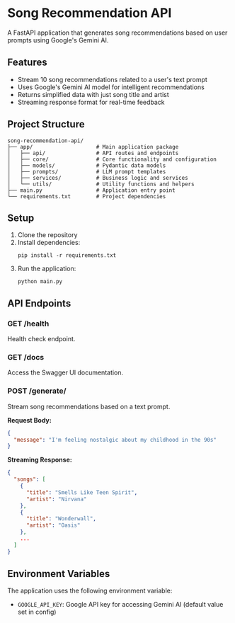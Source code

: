 # Song Recommendation API

A FastAPI application that generates song recommendations based on user prompts using Google's Gemini AI.

## Features

- Stream 10 song recommendations related to a user's text prompt
- Uses Google's Gemini AI model for intelligent recommendations
- Returns simplified data with just song title and artist
- Streaming response format for real-time feedback

## Project Structure

```
song-recommendation-api/
├── app/                    # Main application package
│   ├── api/                # API routes and endpoints
│   ├── core/               # Core functionality and configuration
│   ├── models/             # Pydantic data models
│   ├── prompts/            # LLM prompt templates
│   ├── services/           # Business logic and services
│   └── utils/              # Utility functions and helpers
├── main.py                 # Application entry point
└── requirements.txt        # Project dependencies
```

## Setup

1. Clone the repository
2. Install dependencies:
   ```
   pip install -r requirements.txt
   ```
3. Run the application:
   ```
   python main.py
   ```

## API Endpoints

### GET /health
Health check endpoint.

### GET /docs
Access the Swagger UI documentation.

### POST /generate/
Stream song recommendations based on a text prompt.

**Request Body:**
```json
{
  "message": "I'm feeling nostalgic about my childhood in the 90s"
}
```

**Streaming Response:**
```json
{
  "songs": [
    {
      "title": "Smells Like Teen Spirit",
      "artist": "Nirvana"
    },
    {
      "title": "Wonderwall",
      "artist": "Oasis"
    },
    ...
  ]
}
```

## Environment Variables

The application uses the following environment variable:
- `GOOGLE_API_KEY`: Google API key for accessing Gemini AI (default value set in config) 